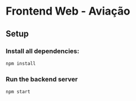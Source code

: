 # Frontend Web - Aviação

## Setup

### Install all dependencies:

```bash
npm install
```

### Run the backend server

```bash
npm start
```
